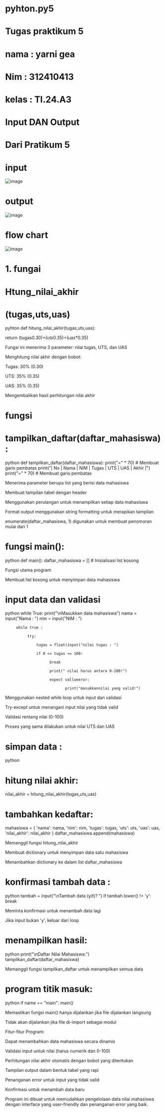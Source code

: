 # pyhton.py5

# Tugas praktikum 5

# nama : yarni gea

# Nim : 312410413

# kelas : TI.24.A3

# Input DAN Output 

# Dari  Pratikum 5

# input

![image](https://github.com/user-attachments/assets/639d7f1b-d720-4a76-ab98-7550f62d4655)

# output 

![image](https://github.com/user-attachments/assets/29e4b668-7b41-42d8-a0aa-86e967c25d7f)

# flow chart 

![image](https://github.com/user-attachments/assets/9aea3db3-070d-4409-9c31-9941e753805a)

# 1. fungai

# Htung_nilai_akhir

# (tugas,uts,uas)

pyhton def hitung_nilai_akhir(tugas,uts,uas):

return (tugas*0.30)+(uts*0.35)+(uas*0.35)

 Fungsi ini menerima 3 parameter: nilai tugas, UTS, dan UAS
 
Menghitung nilai akhir dengan bobot:

Tugas: 30% (0.30)

UTS: 35% (0.35)

UAS: 35% (0.35)

Mengembalikan hasil perhitungan nilai akhir

# fungsi 

# tampilkan_daftar(daftar_mahasiswa):

python def tampilkan_daftar(daftar_mahasiswa): print("=" * 70) # Membuat garis pembatas print("| No | Nama | NIM | Tugas | UTS | UAS | Akhir |") print("=" * 70) # Membuat garis pembatas


Menerima parameter berupa list yang berisi data mahasiswa

Membuat tampilan tabel dengan header

Menggunakan perulangan untuk menampilkan setiap data mahasiswa

Format output menggunakan string formatting untuk merapikan tampilan

enumerate(daftar_mahasiswa, 1) digunakan untuk membuat penomoran mulai dari 1

# fungsi main():

python def main(): daftar_mahasiswa = [] # Inisialisasi list kosong

Fungsi utama program

Membuat list kosong untuk menyimpan data mahasiswa

# input data dan validasi

python while True: print("\nMasukkan data mahasiswa") nama = input("Nama : ") nim = input("NIM : ")

         while true :

              try: 

                  tugas = float(input("nilai tugas : ")

                  if 0 <= tugas <= 100: 

                        break 

                        print(" nilai harus antara 0-100!")

                        expect vallueeror:

                               print("masukkannilai yang valid!")

Menggunakan nested while loop untuk input dan validasi

Try-except untuk menangani input nilai yang tidak valid

Validasi rentang nilai (0-100)

Proses yang sama dilakukan untuk nilai UTS dan UAS

# simpan data :

python

# hitung nilai akhir:

nilai_akhir = hitung_nilai_akhir(tugas,uts,uas)

# tambahkan kedaftar:

mahasiswa = { 'nama': nama, 'nim': nim, 'tugas': tugas, 'uts': uts, 'uas': uas, 'nilai_akhir': nilai_akhir } daftar_mahasiswa.append(mahasiswa)

Memanggil fungsi hitung_nilai_akhir

Membuat dictionary untuk menyimpan data satu mahasiswa

Menambahkan dictionary ke dalam list daftar_mahasiswa

# konfirmasi tambah data :

python tambah = input("\nTambah data (y/t)? ") if tambah.lower() != 'y': break

Meminta konfirmasi untuk menambah data lagi

Jika input bukan 'y', keluar dari loop

# menampilkan hasil:

python print("\nDaftar Nilai Mahasiswa:") tampilkan_daftar(daftar_mahasiswa)

Memanggil fungsi tampilkan_daftar untuk menampilkan semua data

# program titik masuk:

python if name == "main": main()

Memastikan fungsi main() hanya dijalankan jika file dijalankan langsung

Tidak akan dijalankan jika file di-import sebagai modul

Fitur-fitur Program:

Dapat menambahkan data mahasiswa secara dinamis

Validasi input untuk nilai (harus numerik dan 0-100)

Perhitungan nilai akhir otomatis dengan bobot yang ditentukan

Tampilan output dalam bentuk tabel yang rapi

Penanganan error untuk input yang tidak valid

Konfirmasi untuk menambah data baru

Program ini dibuat untuk memudahkan pengelolaan data nilai mahasiswa dengan interface yang user-friendly dan penanganan error yang baik.







